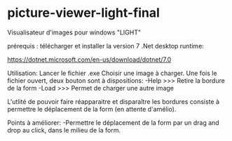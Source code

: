 # picture-viewer-light-final

Visualisateur d'images pour windows "LIGHT"

prérequis :
télécharger et installer la version 7 .Net desktop runtime: 

https://dotnet.microsoft.com/en-us/download/dotnet/7.0

Utilisation:
Lancer le fichier .exe
Choisir une image à charger. 
Une fois le fichier ouvert, deux bouton sont à dispositions:
-Help  >>>  Retire la bordure de la form
-Load  >>> Permet de charger une autre image

L'utlité de pouvoir faire réapparaitre et disparaître les bordures consiste à permettre le déplacement de la form (en attente d'amélio).

Points à améliorer:
-Permettre le déplacement de la form par un drag and drop au click, dans le milieu de la form.
